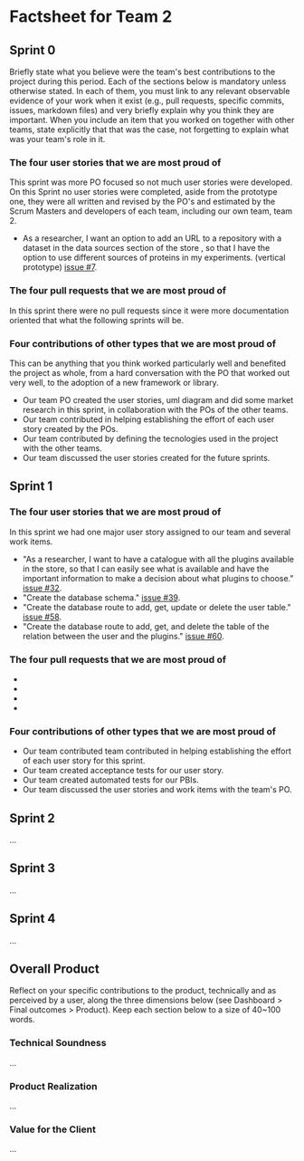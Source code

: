 # Factsheet for Team 2

## Sprint 0

Briefly state what you believe were the team's best contributions to the project during this period. Each of the sections below is mandatory unless otherwise stated. In each of them, you must link to any relevant observable evidence of your work when it exist (e.g., pull requests, specific commits, issues, markdown files) and very briefly explain why you think they are important. When you include an item that you worked on together with other teams, state explicitly that that was the case, not forgetting to explain what was your team's role in it.


### The four user stories that we are most proud of

This sprint was more PO focused so not much user stories were developed. On this Sprint no user stories were completed, aside from the prototype one, they were all written and revised by the PO's and estimated by the Scrum Masters and developers of each team, including our own team, team 2.

 * As a researcher, I want an option to add an URL to a repository with a dataset in the data sources section of the store , so that I have the option to use different sources of proteins in my experiments. (vertical prototype) [issue #7](https://github.com/FEUP-MEIC-DS-2023-1MEIC08/VAXPRED/issues/7).

### The four pull requests that we are most proud of

In this sprint there were no pull requests since it were more documentation oriented that what the following sprints will be.

### Four contributions of other types that we are most proud of

This can be anything that you think worked particularly well and benefited the project as whole, from a hard conversation with the PO that worked out very well, to the adoption of a new framework or library. 

* Our team PO created the user stories, uml diagram and did some market research in this sprint, in collaboration with the POs of the other teams. 
* Our team contributed in helping establishing the effort of each user story created by the POs.
* Our team contributed by defining the tecnologies used in the project with the other teams.
* Our team discussed the user stories created for the future sprints.

## Sprint 1

### The four user stories that we are most proud of

In this sprint we had one major user story assigned to our team and several work items.

* "As a researcher, I want to have a catalogue with all the plugins available in the store, so that I can easily see what is available and have the important information to make a decision about what plugins to choose." [issue #32](https://github.com/FEUP-MEIC-DS-2023-1MEIC08/VAXPRED/issues/32).
* "Create the database schema." [issue #39](https://github.com/FEUP-MEIC-DS-2023-1MEIC08/VAXPRED/issues/39).
* "Create the database route to add, get, update or delete the user table." [issue #58](https://github.com/FEUP-MEIC-DS-2023-1MEIC08/VAXPRED/issues/58).
* "Create the database route to add, get, and delete the table of the relation between the user and the plugins." [issue #60](https://github.com/FEUP-MEIC-DS-2023-1MEIC08/VAXPRED/issues/60).

### The four pull requests that we are most proud of

*
*
*
*

### Four contributions of other types that we are most proud of

* Our team contributed team contributed in helping establishing the effort of each user story for this sprint.
* Our team created acceptance tests for our user story.
* Our team created automated tests for our PBIs.
* Our team discussed the user stories and work items with the team's PO. 

## Sprint 2

...


## Sprint 3

...


## Sprint 4

...


## Overall Product

Reflect on your specific contributions to the product, technically and as perceived by a user, along the three dimensions below (see Dashboard > Final outcomes > Product). Keep each section below to a size of 40~100 words.


### Technical Soundness

...


### Product Realization

...


### Value for the Client

...
